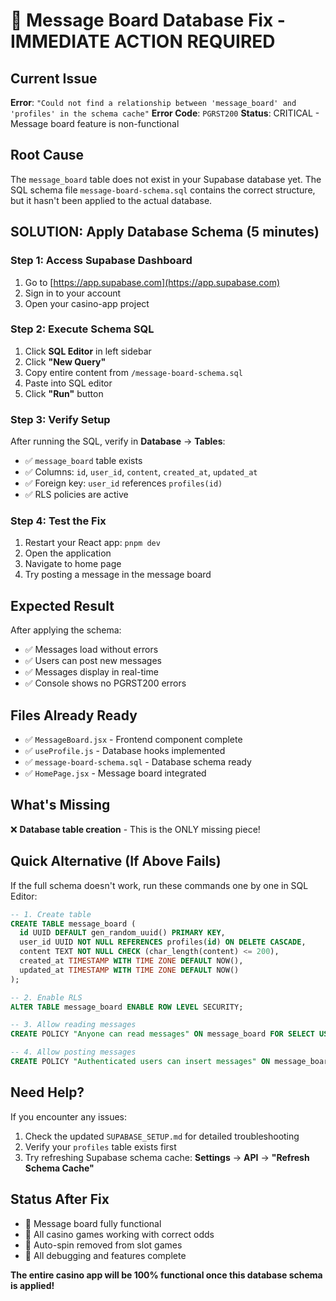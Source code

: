 # 🚨 Message Board Database Fix - IMMEDIATE ACTION REQUIRED

## Current Issue
**Error**: `"Could not find a relationship between 'message_board' and 'profiles' in the schema cache"`
**Error Code**: `PGRST200`
**Status**: CRITICAL - Message board feature is non-functional

## Root Cause
The `message_board` table does not exist in your Supabase database yet. The SQL schema file `message-board-schema.sql` contains the correct structure, but it hasn't been applied to the actual database.

## SOLUTION: Apply Database Schema (5 minutes)

### Step 1: Access Supabase Dashboard
1. Go to [https://app.supabase.com](https://app.supabase.com)
2. Sign in to your account
3. Open your casino-app project

### Step 2: Execute Schema SQL
1. Click **SQL Editor** in left sidebar
2. Click **"New Query"**
3. Copy entire content from `/message-board-schema.sql`
4. Paste into SQL editor
5. Click **"Run"** button

### Step 3: Verify Setup
After running the SQL, verify in **Database** → **Tables**:
- ✅ `message_board` table exists
- ✅ Columns: `id`, `user_id`, `content`, `created_at`, `updated_at`
- ✅ Foreign key: `user_id` references `profiles(id)`
- ✅ RLS policies are active

### Step 4: Test the Fix
1. Restart your React app: `pnpm dev`
2. Open the application
3. Navigate to home page
4. Try posting a message in the message board

## Expected Result
After applying the schema:
- ✅ Messages load without errors
- ✅ Users can post new messages
- ✅ Messages display in real-time
- ✅ Console shows no PGRST200 errors

## Files Already Ready
- ✅ `MessageBoard.jsx` - Frontend component complete
- ✅ `useProfile.js` - Database hooks implemented
- ✅ `message-board-schema.sql` - Database schema ready
- ✅ `HomePage.jsx` - Message board integrated

## What's Missing
❌ **Database table creation** - This is the ONLY missing piece!

## Quick Alternative (If Above Fails)
If the full schema doesn't work, run these commands one by one in SQL Editor:

```sql
-- 1. Create table
CREATE TABLE message_board (
  id UUID DEFAULT gen_random_uuid() PRIMARY KEY,
  user_id UUID NOT NULL REFERENCES profiles(id) ON DELETE CASCADE,
  content TEXT NOT NULL CHECK (char_length(content) <= 200),
  created_at TIMESTAMP WITH TIME ZONE DEFAULT NOW(),
  updated_at TIMESTAMP WITH TIME ZONE DEFAULT NOW()
);

-- 2. Enable RLS
ALTER TABLE message_board ENABLE ROW LEVEL SECURITY;

-- 3. Allow reading messages
CREATE POLICY "Anyone can read messages" ON message_board FOR SELECT USING (true);

-- 4. Allow posting messages
CREATE POLICY "Authenticated users can insert messages" ON message_board FOR INSERT WITH CHECK (auth.uid() = user_id);
```

## Need Help?
If you encounter any issues:
1. Check the updated `SUPABASE_SETUP.md` for detailed troubleshooting
2. Verify your `profiles` table exists first
3. Try refreshing Supabase schema cache: **Settings** → **API** → **"Refresh Schema Cache"**

## Status After Fix
- 🎯 Message board fully functional
- 🎯 All casino games working with correct odds
- 🎯 Auto-spin removed from slot games
- 🎯 All debugging and features complete

**The entire casino app will be 100% functional once this database schema is applied!**
